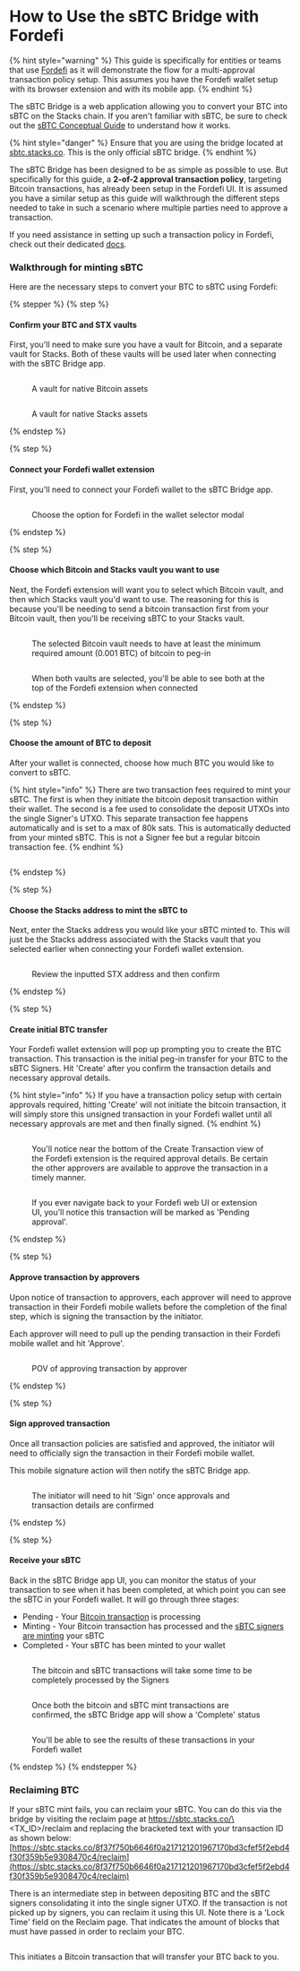 # How to Use the sBTC Bridge with Fordefi

{% hint style="warning" %}
This guide is specifically for entities or teams that use [Fordefi](https://fordefi.com/) as it will demonstrate the flow for a multi-approval transaction policy setup. This assumes you have the Fordefi wallet setup with its browser extension and with its mobile app.
{% endhint %}

The sBTC Bridge is a web application allowing you to convert your BTC into sBTC on the Stacks chain. If you aren't familiar with sBTC, be sure to check out the [sBTC Conceptual Guide](https://app.gitbook.com/s/H74xqoobupBWwBsVMJhK/sbtc) to understand how it works.

{% hint style="danger" %}
Ensure that you are using the bridge located at [sbtc.stacks.co](https://sbtc.stacks.co/). This is the only official sBTC bridge.
{% endhint %}

The sBTC Bridge has been designed to be as simple as possible to use. But specifically for this guide, a **2-of-2 approval transaction policy**, targeting Bitcoin transactions, has already been setup in the Fordefi UI. It is assumed you have a similar setup as this guide will walkthrough the different steps needed to take in such a scenario where multiple parties need to approve a transaction.

If you need assistance in setting up such a transaction policy in Fordefi, check out their dedicated [docs](https://docs.fordefi.com/user-guide/policies).

### Walkthrough for minting sBTC

Here are the necessary steps to convert your BTC to sBTC using Fordefi:

{% stepper %}
{% step %}
#### Confirm your BTC and STX vaults

First, you'll need to make sure you have a vault for Bitcoin, and a separate vault for Stacks. Both of these vaults will be used later when connecting with the sBTC Bridge app.

<div data-with-frame="true"><figure><img src="../.gitbook/assets/image 2.png" alt=""><figcaption><p>A vault for native Bitcoin assets</p></figcaption></figure></div>

<div data-with-frame="true"><figure><img src="../.gitbook/assets/image 3.png" alt=""><figcaption><p>A vault for native Stacks assets</p></figcaption></figure></div>
{% endstep %}

{% step %}
#### Connect your Fordefi wallet extension

First, you'll need to connect your Fordefi wallet to the sBTC Bridge app.

<div data-with-frame="true"><figure><img src="../.gitbook/assets/image 4.png" alt=""><figcaption><p>Choose the option for Fordefi in the wallet selector modal</p></figcaption></figure></div>
{% endstep %}

{% step %}
#### Choose which Bitcoin and Stacks vault you want to use

Next, the Fordefi extension will want you to select which Bitcoin vault, and then which Stacks vault you'd want to use. The reasoning for this is because you'll be needing to send a bitcoin transaction first from your Bitcoin vault, then you'll be receiving sBTC to your Stacks vault.

<div data-with-frame="true"><figure><img src="../.gitbook/assets/image 5.png" alt=""><figcaption><p>The selected Bitcoin vault needs to have at least the minimum required amount (0.001 BTC) of bitcoin to peg-in</p></figcaption></figure></div>

<div data-with-frame="true"><figure><img src="../.gitbook/assets/image 6.png" alt=""><figcaption><p>When both vaults are selected, you'll be able to see both at the top of the Fordefi extension when connected</p></figcaption></figure></div>
{% endstep %}

{% step %}
#### Choose the amount of BTC to deposit

After your wallet is connected, choose how much BTC you would like to convert to sBTC.

{% hint style="info" %}
There are two transaction fees required to mint your sBTC. The first is when they initiate the bitcoin deposit transaction within their wallet. The second is a fee used to consolidate the deposit UTXOs into the single Signer's UTXO. This separate transaction fee happens automatically and is set to a max of 80k sats. This is automatically deducted from your minted sBTC. This is not a Signer fee but a regular bitcoin transaction fee.
{% endhint %}

<div data-with-frame="true"><figure><img src="../.gitbook/assets/image 7.png" alt=""><figcaption></figcaption></figure></div>
{% endstep %}

{% step %}
#### Choose the Stacks address to mint the sBTC to

Next, enter the Stacks address you would like your sBTC minted to. This will just be the Stacks address associated with the Stacks vault that you selected earlier when connecting your Fordefi wallet extension.

<div data-with-frame="true"><figure><img src="../.gitbook/assets/image 8.png" alt=""><figcaption><p>Review the inputted STX address and then confirm</p></figcaption></figure></div>
{% endstep %}

{% step %}
#### Create initial BTC transfer

Your Fordefi wallet extension will pop up prompting you to create the BTC transaction. This transaction is the initial peg-in transfer for your BTC to the sBTC Signers. Hit 'Create' after you confirm the transaction details and necessary approval details.

{% hint style="info" %}
If you have a transaction policy setup with certain approvals required, hitting 'Create' will not initiate the bitcoin transaction, it will simply store this unsigned transaction in your Fordefi wallet until all necessary approvals are met and then finally signed.
{% endhint %}

<div data-with-frame="true"><figure><img src="../.gitbook/assets/image 11.png" alt=""><figcaption><p>You'll notice near the bottom of the Create Transaction view of the Fordefi extension is the required approval details. Be certain the other approvers are available to approve the transaction in a timely manner.</p></figcaption></figure></div>

<div data-with-frame="true"><figure><img src="../.gitbook/assets/Group 316124778 (1).png" alt=""><figcaption><p>If you ever navigate back to your Fordefi web UI or extension UI, you'll notice this transaction will be marked as 'Pending approval'.</p></figcaption></figure></div>
{% endstep %}

{% step %}
#### Approve transaction by approvers

Upon notice of transaction to approvers, each approver will need to approve transaction in their Fordefi mobile wallets before the completion of the final step, which is signing the transaction by the initiator.

Each approver will need to pull up the pending transaction in their Fordefi mobile wallet and hit 'Approve'.

<div data-with-frame="true"><figure><img src="../.gitbook/assets/Group 316124778 (2).png" alt=""><figcaption><p>POV of approving transaction by approver</p></figcaption></figure></div>
{% endstep %}

{% step %}
#### Sign approved transaction

Once all transaction policies are satisfied and approved, the initiator will need to officially sign the transaction in their Fordefi mobile wallet.

This mobile signature action will then notify the sBTC Bridge app.

<div data-with-frame="true"><figure><img src="../.gitbook/assets/Group 316124778 (3).png" alt=""><figcaption><p>The initiator will need to hit 'Sign' once approvals and transaction details are confirmed</p></figcaption></figure></div>
{% endstep %}

{% step %}
#### Receive your sBTC

Back in the sBTC Bridge app UI, you can monitor the status of your transaction to see when it has been completed, at which point you can see the sBTC in your Fordefi wallet. It will go through three stages:

* Pending - Your [Bitcoin transaction](https://mempool.space/tx/6b5e63fbe4e4a4835dcf096ca2d2a8c112898692e28a4c5b38cb39e3e9837604) is processing
* Minting - Your Bitcoin transaction has processed and the [sBTC signers are minting](https://explorer.hiro.so/txid/a9e232289d2c6e50150b034894182d341343e7064b27c8dccbd25ebca79b2947?chain=mainnet) your sBTC
* Completed - Your sBTC has been minted to your wallet

<div data-with-frame="true"><figure><img src="../.gitbook/assets/image 16.png" alt=""><figcaption><p>The bitcoin and sBTC transactions will take some time to be completely processed by the Signers</p></figcaption></figure></div>

<div data-with-frame="true"><figure><img src="../.gitbook/assets/image 22.png" alt=""><figcaption><p>Once both the bitcoin and sBTC mint transactions are confirmed, the sBTC Bridge app will show a 'Complete' status</p></figcaption></figure></div>

<div data-with-frame="true"><figure><img src="../.gitbook/assets/Group 316124778 (4).png" alt=""><figcaption><p>You'll be able to see the results of these transactions in your Fordefi wallet</p></figcaption></figure></div>
{% endstep %}
{% endstepper %}

### Reclaiming BTC

If your sBTC mint fails, you can reclaim your sBTC. You can do this via the bridge by visiting the reclaim page at https://sbtc.stacks.co/\<TX\_ID>/reclaim and replacing the bracketed text with your transaction ID as shown below:\
[https://sbtc.stacks.co/8f37f750b6646f0a217121201967170bd3cfef5f2ebd4f30f359b5e9308470c4/reclaim](https://sbtc.stacks.co/8f37f750b6646f0a217121201967170bd3cfef5f2ebd4f30f359b5e9308470c4/reclaim)

There is an intermediate step in between depositing BTC and the sBTC signers consolidating it into the single signer UTXO. If the transaction is not picked up by signers, you can reclaim it using this UI. Note there is a 'Lock Time' field on the Reclaim page. That indicates the amount of blocks that must have passed in order to reclaim your BTC.

<div data-with-frame="true"><figure><img src="../.gitbook/assets/image (14).png" alt=""><figcaption></figcaption></figure></div>

This initiates a Bitcoin transaction that will transfer your BTC back to you.
